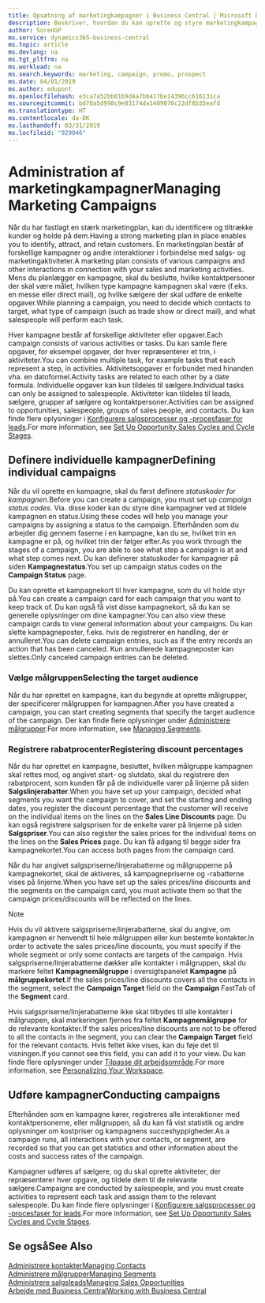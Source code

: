 ```yaml
---
title: Opsætning af marketingkampagner i Business Central | Microsoft Docs
description: Beskriver, hvordan du kan oprette og styre marketingkampagner i Business Central som en hjælp til at identificere og tiltrække potentielle kunder og bibeholde kunder.
author: SorenGP
ms.service: dynamics365-business-central
ms.topic: article
ms.devlang: na
ms.tgt_pltfrm: na
ms.workload: na
ms.search.keywords: marketing, campaign, promo, prospect
ms.date: 04/01/2019
ms.author: edupont
ms.openlocfilehash: e3ca7a52bb01b9d4a7b6417be14396cc616131ca
ms.sourcegitcommit: bd78a5d990c9e83174da1409076c22df8b35eafd
ms.translationtype: HT
ms.contentlocale: da-DK
ms.lasthandoff: 03/31/2019
ms.locfileid: "929046"
---
```

# <a name="managing-marketing-campaigns"></a><span data-ttu-id="1deac-103">Administration af marketingkampagner</span><span class="sxs-lookup"><span data-stu-id="1deac-103">Managing Marketing Campaigns</span></span>
<span data-ttu-id="1deac-104">Når du har fastlagt en stærk marketingplan, kan du identificere og tiltrække kunder og holde på dem.</span><span class="sxs-lookup"><span data-stu-id="1deac-104">Having a strong marketing plan in place enables you to identify, attract, and retain customers.</span></span> <span data-ttu-id="1deac-105">En marketingplan består af forskellige kampagner og andre interaktioner i forbindelse med salgs- og marketingaktiviteter.</span><span class="sxs-lookup"><span data-stu-id="1deac-105">A marketing plan consists of various campaigns and other interactions in connection with your sales and marketing activities.</span></span> <span data-ttu-id="1deac-106">Mens du planlægger en kampagne, skal du beslutte, hvilke kontaktpersoner der skal være målet, hvilken type kampagne kampagnen skal være (f.eks. en messe eller direct mail), og hvilke sælgere der skal udføre de enkelte opgaver.</span><span class="sxs-lookup"><span data-stu-id="1deac-106">While planning a campaign, you need to decide which contacts to target, what type of campaign (such as trade show or direct mail), and what salespeople will perform each task.</span></span>

<span data-ttu-id="1deac-107">Hver kampagne består af forskellige aktiviteter eller opgaver.</span><span class="sxs-lookup"><span data-stu-id="1deac-107">Each campaign consists of various activities or tasks.</span></span> <span data-ttu-id="1deac-108">Du kan samle flere opgaver, for eksempel opgaver, der hver repræsenterer et trin, i aktiviteter.</span><span class="sxs-lookup"><span data-stu-id="1deac-108">You can combine multiple task, for example tasks that each represent a step, in activities.</span></span> <span data-ttu-id="1deac-109">Aktivitetsopgaver er forbundet med hinanden vha. en datoformel.</span><span class="sxs-lookup"><span data-stu-id="1deac-109">Activity tasks are related to each other by a date formula.</span></span> <span data-ttu-id="1deac-110">Individuelle opgaver kan kun tildeles til sælgere.</span><span class="sxs-lookup"><span data-stu-id="1deac-110">Individual tasks can only be assigned to salespeople.</span></span> <span data-ttu-id="1deac-111">Aktiviteter kan tildeles til leads, sælgere, grupper af sælgere og kontaktpersoner.</span><span class="sxs-lookup"><span data-stu-id="1deac-111">Activities can be assigned to opportunities, salespeople, groups of sales people, and contacts.</span></span> <span data-ttu-id="1deac-112">Du kan finde flere oplysninger i [Konfigurere salgsprocesser og -procesfaser for leads](marketing-how-setup-opportunity-sales-cycles-stages.md).</span><span class="sxs-lookup"><span data-stu-id="1deac-112">For more information, see [Set Up Opportunity Sales Cycles and Cycle Stages](marketing-how-setup-opportunity-sales-cycles-stages.md).</span></span>

## <a name="defining-individual-campaigns"></a><span data-ttu-id="1deac-113">Definere individuelle kampagner</span><span class="sxs-lookup"><span data-stu-id="1deac-113">Defining individual campaigns</span></span>
<span data-ttu-id="1deac-114">Når du vil oprette en kampagne, skal du først definere *statuskoder for kampagnen*.</span><span class="sxs-lookup"><span data-stu-id="1deac-114">Before you can create a campaign, you must set up *campaign status codes*.</span></span> <span data-ttu-id="1deac-115">Via. disse koder kan du styre dine kampagner ved at tildele kampagnen en status.</span><span class="sxs-lookup"><span data-stu-id="1deac-115">Using these codes will help you manage your campaigns by assigning a status to the campaign.</span></span> <span data-ttu-id="1deac-116">Efterhånden som du arbejder dig gennem faserne i en kampagne, kan du se, hvilket trin en kampagne er på, og hvilket trin der følger efter.</span><span class="sxs-lookup"><span data-stu-id="1deac-116">As you work through the stages of a campaign, you are able to see what step a campaign is at and what step comes next.</span></span> <span data-ttu-id="1deac-117">Du kan definerer statuskoder for kampagner på siden **Kampagnestatus**.</span><span class="sxs-lookup"><span data-stu-id="1deac-117">You set up campaign status codes on the **Campaign Status** page.</span></span>

<span data-ttu-id="1deac-118">Du kan oprette et kampagnekort til hver kampagne, som du vil holde styr på.</span><span class="sxs-lookup"><span data-stu-id="1deac-118">You can create a campaign card for each campaign that you want to keep track of.</span></span> <span data-ttu-id="1deac-119">Du kan også få vist disse kampagnekort, så du kan se generelle oplysninger om dine kampagner.</span><span class="sxs-lookup"><span data-stu-id="1deac-119">You can also view these campaign cards to view general information about your campaigns.</span></span>
<span data-ttu-id="1deac-120">Du kan slette kampagneposter, f.eks. hvis de registrerer en handling, der er annulleret.</span><span class="sxs-lookup"><span data-stu-id="1deac-120">You can delete campaign entries, such as if the entry records an action that has been canceled.</span></span> <span data-ttu-id="1deac-121">Kun annullerede kampagneposter kan slettes.</span><span class="sxs-lookup"><span data-stu-id="1deac-121">Only canceled campaign entries can be deleted.</span></span>

### <a name="selecting-the-target-audience"></a><span data-ttu-id="1deac-122">Vælge målgruppen</span><span class="sxs-lookup"><span data-stu-id="1deac-122">Selecting the target audience</span></span>
<span data-ttu-id="1deac-123">Når du har oprettet en kampagne, kan du begynde at oprette målgrupper, der specificerer målgruppen for kampagnen.</span><span class="sxs-lookup"><span data-stu-id="1deac-123">After you have created a campaign, you can start creating segments that specify the target audience of the campaign.</span></span> <span data-ttu-id="1deac-124">Der kan finde flere oplysninger under [Administrere målgrupper](marketing-segments.md).</span><span class="sxs-lookup"><span data-stu-id="1deac-124">For more information, see [Managing Segments](marketing-segments.md).</span></span>

### <a name="registering-discount-percentages"></a><span data-ttu-id="1deac-125">Registrere rabatprocenter</span><span class="sxs-lookup"><span data-stu-id="1deac-125">Registering discount percentages</span></span>
<span data-ttu-id="1deac-126">Når du har oprettet en kampagne, besluttet, hvilken målgruppe kampagnen skal rettes mod, og angivet start- og slutdato, skal du registrere den rabatprocent, som kunden får på de individuelle varer på linjerne på siden **Salgslinjerabatter**.</span><span class="sxs-lookup"><span data-stu-id="1deac-126">When you have set up your campaign, decided what segments you want the campaign to cover, and set the starting and ending dates, you register the discount percentage that the customer will receive on the individual items on the lines on the **Sales Line Discounts** page.</span></span> <span data-ttu-id="1deac-127">Du kan også registrere salgsprisen for de enkelte varer på linjerne på siden **Salgspriser**.</span><span class="sxs-lookup"><span data-stu-id="1deac-127">You can also register the sales prices for the individual items on the lines on the **Sales Prices** page.</span></span> <span data-ttu-id="1deac-128">Du kan få adgang til begge sider fra kampagnekortet.</span><span class="sxs-lookup"><span data-stu-id="1deac-128">You can access both pages from the campaign card.</span></span>

 <span data-ttu-id="1deac-129">Når du har angivet salgspriserne/linjerabatterne og målgrupperne på kampagnekortet, skal de aktiveres, så kampagnepriserne og -rabatterne vises på linjerne.</span><span class="sxs-lookup"><span data-stu-id="1deac-129">When you have set up the sales prices/line discounts and the segments on the campaign card, you must activate them so that the campaign prices/discounts will be reflected on the lines.</span></span>

> [!NOTE]  
>   <span data-ttu-id="1deac-130">Hvis du vil aktivere salgspriserne/linjerabatterne, skal du angive, om kampagnen er henvendt til hele målgruppen eller kun bestemte kontakter.</span><span class="sxs-lookup"><span data-stu-id="1deac-130">In order to activate the sales prices/line discounts, you must specify if the whole segment or only some contacts are targets of the campaign.</span></span> <span data-ttu-id="1deac-131">Hvis salgspriserne/linjerabatterne dækker alle kontakter i målgruppen, skal du markere feltet **Kampagnemålgruppe** i oversigtspanelet **Kampagne** på **målgruppekortet**.</span><span class="sxs-lookup"><span data-stu-id="1deac-131">If the sales prices/line discounts covers all the contacts in the segment, select the **Campaign Target** field on the **Campaign** FastTab of the **Segment** card.</span></span>

<span data-ttu-id="1deac-132">Hvis salgspriserne/linjerabatterne ikke skal tilbydes til alle kontakter i målgruppen, skal markeringen fjernes fra feltet **Kampagnemålgruppe** for de relevante kontakter.</span><span class="sxs-lookup"><span data-stu-id="1deac-132">If the sales prices/line discounts are not to be offered to all the contacts in the segment, you can clear the **Campaign Target** field for the relevant contacts.</span></span> <span data-ttu-id="1deac-133">Hvis feltet ikke vises, kan du føje det til visningen.</span><span class="sxs-lookup"><span data-stu-id="1deac-133">If you cannot see this field, you can add it to your view.</span></span> <span data-ttu-id="1deac-134">Du kan finde flere oplysninger under [Tilpasse dit arbejdsområde](ui-personalization-user.md).</span><span class="sxs-lookup"><span data-stu-id="1deac-134">For more information, see [Personalizing Your Workspace](ui-personalization-user.md).</span></span>

## <a name="conducting-campaigns"></a><span data-ttu-id="1deac-135">Udføre kampagner</span><span class="sxs-lookup"><span data-stu-id="1deac-135">Conducting campaigns</span></span>
<span data-ttu-id="1deac-136">Efterhånden som en kampagne kører, registreres alle interaktioner med kontaktpersonerne, eller målgruppen, så du kan få vist statistik og andre oplysninger om kostpriser og kampagnens succeshyppigheder.</span><span class="sxs-lookup"><span data-stu-id="1deac-136">As a campaign runs, all interactions with your contacts, or segment, are recorded so that you can get statistics and other information about the costs and success rates of the campaign.</span></span>

<span data-ttu-id="1deac-137">Kampagner udføres af sælgere, og du skal oprette aktiviteter, der repræsenterer hver opgave, og tildele dem til de relevante sælgere.</span><span class="sxs-lookup"><span data-stu-id="1deac-137">Campaigns are conducted by salespeople, and you must create activities to represent each task and assign them to the relevant salespeople.</span></span> <span data-ttu-id="1deac-138">Du kan finde flere oplysninger i [Konfigurere salgsprocesser og -procesfaser for leads](marketing-how-setup-opportunity-sales-cycles-stages.md).</span><span class="sxs-lookup"><span data-stu-id="1deac-138">For more information, see [Set Up Opportunity Sales Cycles and Cycle Stages](marketing-how-setup-opportunity-sales-cycles-stages.md).</span></span>

## <a name="see-also"></a><span data-ttu-id="1deac-139">Se også</span><span class="sxs-lookup"><span data-stu-id="1deac-139">See Also</span></span>
[<span data-ttu-id="1deac-140">Administrere kontakter</span><span class="sxs-lookup"><span data-stu-id="1deac-140">Managing Contacts</span></span>](marketing-contacts.md)  
[<span data-ttu-id="1deac-141">Administrere målgrupper</span><span class="sxs-lookup"><span data-stu-id="1deac-141">Managing Segments</span></span>](marketing-segments.md)  
[<span data-ttu-id="1deac-142">Administrere salgsleads</span><span class="sxs-lookup"><span data-stu-id="1deac-142">Managing Sales Opportunities</span></span>](marketing-manage-sales-opportunities.md)  
[<span data-ttu-id="1deac-143">Arbejde med Business Central</span><span class="sxs-lookup"><span data-stu-id="1deac-143">Working with Business Central</span></span>](ui-work-product.md)  
